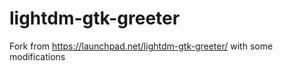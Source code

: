 lightdm-gtk-greeter
===================

Fork from https://launchpad.net/lightdm-gtk-greeter/ with some modifications
